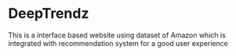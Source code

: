 # DeepTrendz
This is a interface based website using dataset of Amazon which is integrated with recommendation system for a good user experience

